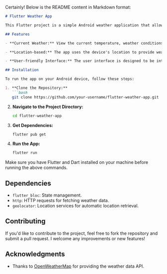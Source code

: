 Certainly! Below is the README content in Markdown format:

```markdown
# Flutter Weather App

This Flutter project is a simple Android weather application that allows users to check the current weather conditions for a given location.

## Features

- **Current Weather:** View the current temperature, weather conditions, and and other weather details for the your location.

- **Location-based:** The app uses the device's location to provide weather information automatically.~~~~

- **User-friendly Interface:** The user interface is designed to be intuitive and easy to navigate.

## Installation

To run the app on your Android device, follow these steps:

1. **Clone the Repository:**
   ```bash
   git clone https://github.com/your-username/flutter-weather-app.git
   ```

2. **Navigate to the Project Directory:**
   ```bash
   cd flutter-weather-app
   ```

3. **Get Dependencies:**
   ```bash
   flutter pub get
   ```

4. **Run the App:**
   ```bash
   flutter run
   ```

Make sure you have Flutter and Dart installed on your machine before running the above commands.


## Dependencies

- `flutter_bloc`: State management.
- `http`: HTTP requests for fetching weather data.
- `geolocator`: Location services for automatic location retrieval.

## Contributing

If you'd like to contribute to the project, feel free to fork the repository and submit a pull request. I welcome any improvements or new features!


## Acknowledgments

- Thanks to [OpenWeatherMap](https://openweathermap.org/) for providing the weather data API.
```